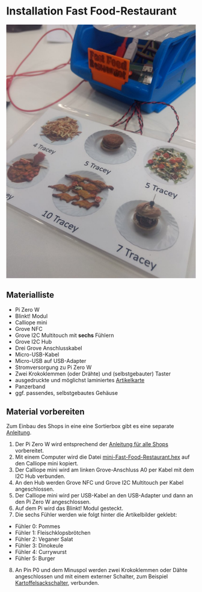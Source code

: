 # Installation Fast Food-Restaurant

![Fast Food-Restaurant in der Ideenfang-Variante](fotos/Fastfood_Ideenfang.jpg?raw=true "FastFood-Restaurant")

## Materialliste

* Pi Zero W
* Blinkt! Modul
* Calliope mini
* Grove NFC
* Grove I2C Multitouch mit **sechs** Fühlern
* Grove I2C Hub
* Drei Grove Anschlusskabel
* Micro-USB-Kabel
* Micro-USB auf USB-Adapter
* Stromversorgung zu Pi Zero W
* Zwei Krokoklemmen (oder Drähte) und (selbstgebauter) Taster
* ausgedruckte und möglichst laminiertes [Artikelkarte](https://github.com/infchem/T-Race/blob/master/Shops/Shop-Artikel.pdf)
* Panzerband
* ggf. passendes, selbstgebautes Gehäuse

## Material vorbereiten 
Zum Einbau des Shops in eine eine Sortierbox gibt es  eine separate [Anleitung](shopbox_anleitung.md).  
1. Der Pi Zero W wird entsprechend der [Anleitung für alle Shops](ideenfang_installation_shops.md) vorbereitet.
2. Mit einem Computer wird die Datei [mini-Fast-Food-Restaurant.hex](https://github.com/infchem/T-Race/blob/master/Shops/Fast%20Food-Restaurant/mini-Fast-Food-Restaurant.hex) auf den Calliope mini kopiert.
2. Der Calliope mini wird am linken Grove-Anschluss A0 per Kabel mit dem I2C Hub verbunden.
3. An den Hub werden Grove NFC und Grove I2C Multitouch per Kabel angeschlossen.
4. Der Calliope mini wird per USB-Kabel an den USB-Adapter und dann an den Pi Zero W angeschlossen.
5. Auf dem Pi wird das Blinkt! Modul gesteckt.
6. Die sechs Fühler werden wie folgt hinter die Artikelbilder geklebt:
* Fühler 0: Pommes
* Fühler 1: Fleischklopsbrötchen 
* Fühler 2: Veganer Salat
* Fühler 3: Dinokeule
* Fühler 4: Currywurst
* Fühler 5: Burger
8. An Pin P0 und dem Minuspol werden zwei Krokoklemmen oder Dähte angeschlossen und mit einem externer Schalter, zum Beispiel [Kartoffelsackschalter](Kartoffelsackschalter.pdf), verbunden.

